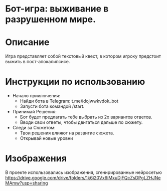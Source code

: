 
# Бот-игра: выживание в разрушенном мире.


# Описание

Игра представляет собой текстовый квест, 
в котором игроку предстоит выжить в пост-апокалипсисе.


# Инструкции по использованию
- Начало приключения:
  - Найди бота в Telegram: t.me/idojwwkvdok_bot
  - Запусти бота командой /start.
- Принимай Решения:
  - Бот будет предлагать тебе выбрать из 2х вариантов ответов.
  - Вводи свои ответы, чтобы двигаться дальше по сюжету.
- Следи за Сюжетом:
  - Твои решения влияют на развитие сюжета. 
  - Открывай новые уровни



# Изображения
В проекте использовались изображения, сгенирированные нейросетью
https://drive.google.com/drive/folders/1k6i20Vx6iMxuDjFQcZsDPgLZHJNeMAmw?usp=sharing

